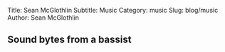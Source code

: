 Title: Sean McGlothlin
Subtitle: Music
Category: music
Slug: blog/music
Author: Sean McGlothlin

## Sound bytes from a bassist